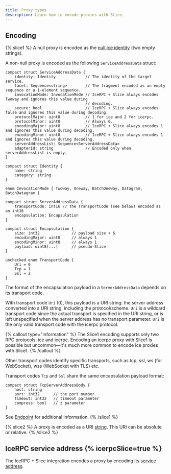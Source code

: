 ```yaml
---
title: Proxy types
description: Learn how to encode proxies with Slice.
---
```


## Encoding

{% slice1 %}
A null proxy is encoded as the [null Ice identity](/icerpc-for-ice-users/rpc-core/ice-identity) (two empty strings).

A non-null proxy is encoded as the following `ServiceAddressData` struct:

```slice {% addMode=true %}
compact struct ServiceAddressData {
    identity: Identity             // The identity of the target service.
    facet: Sequence<string>        // The fragment encoded as an empty sequence or a 1-element sequence.
    invocationMode: InvocationMode // IceRPC + Slice always encodes Twoway and ignores this value during
                                   // decoding.
    secure: bool                   // IceRPC + Slice always encodes false and ignores this value during decoding.
    protocolMajor: uint8           // 1 for ice and 2 for icerpc.
    protocolMinor: uint8           // Always 0.
    encodingMajor: uint8           // IceRPC + Slice always encodes 1 and ignores this value during decoding.
    encodingMinor: uint8           // IceRPC + Slice always encodes 1 and ignores this value during decoding.
    serverAddressList: Sequence<ServerAddressData>
    adapterId: string              // Encoded only when serverAddressList is empty.
}

compact struct Identity {
    name: string
    category: string
}

enum InvocationMode { Twoway, Oneway, BatchOneway, Datagram, BatchDatagram }

compact struct ServerAddressData {
    transportCode: int16 // the TransportCode (see below) encoded as an int16
    encapsulation: Encapsulation
}

compact struct Encapsulation {
    size: int32              // payload size + 6
    encodingMajor: uint8     // always 1
    encodingMinor: uint8     // always 1
    payload: uint8[...]      // pseudo-Slice
}

unchecked enum TransportCode {
    Uri = 0
    Tcp = 1
    Ssl = 2
}
```

The format of the encapsulation payload in a `ServerAddressData` depends on its transport code.

With transport code `Uri` (0), this payload is a URI string: the server address converted into a URI string, including
the protocol/scheme. `Uri` is a wildcard transport code since the actual transport is specified in the URI string, or is
left unspecified when the server address has no transport parameter. `Uri` is the only valid transport code with the
icerpc protocol.

{% callout type="information" %}
The Slice1 encoding supports only two RPC protocols: ice and icerpc. Encoding an icerpc proxy with Slice1 is possible
but uncommon—it's much more common to encode ice proxies with Slice1.
{% /callout %}

Other transport codes identify specific transports, such as tcp, ssl, ws (for WebSocket), wss (WebSocket with TLS) etc.

Transport codes `Tcp` and `Ssl` share the same encapsulation payload format:

```slice {% addMode=true %}
compact struct TcpServerAddressBody {
    host: string
    port: int32      // the port number
    timeout: int32   // timeout parameter
    compress: bool   // z parameter
}
```

See [Endpoint] for additional information.
{% /slice1 %}

{% slice2 %}
A proxy is encoded as a URI [string]. This URI can be absolute or relative.
{% /slice2 %}

## IceRPC service address {% icerpcSlice=true %}

The IceRPC + Slice integration encodes a proxy by encoding its [service address].

[service address]: /icerpc/invocation/service-address
[Endpoint]: ../../icerpc-for-ice-users/rpc-core/endpoint
[string]: ../primitive-types#String
